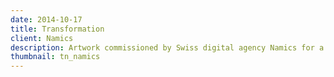```yaml
---
date: 2014-10-17
title: Transformation
client: Namics
description: Artwork commissioned by Swiss digital agency Namics for a Christmas promotion.
thumbnail: tn_namics
---
```


<img srcset="/img/namics_transformation-1x.png 1x, /img/namics_transformation-2x.png 2x">
